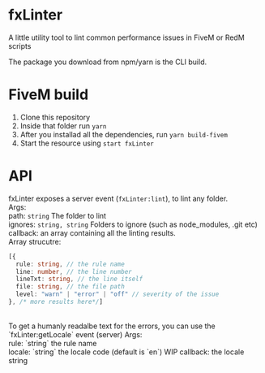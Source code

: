 # fxLinter

A little utility tool to lint common performance issues in FiveM or RedM scripts

The package you download from npm/yarn is the CLI build.

# FiveM build

1. Clone this repository
2. Inside that folder run `yarn` 
3. After you installad all the dependencies, run `yarn build-fivem` 
4. Start the resource using `start fxLinter`

# API

fxLinter exposes a server event (`fxLinter:lint`), to lint any folder.<br>
Args:<br>
path: `string` The folder to lint <br>
ignores: `string, string` Folders to ignore (such as node_modules, .git etc)<br>
callback: an array containing all the linting results.<br>
Array strucutre: <br>
```ts
[{
  rule: string, // the rule name
  line: number, // the line number
  lineTxt: string, // the line itself
  file: string, // the file path
  level: "warn" | "error" | "off" // severity of the issue
}, /* more results here*/]
```
<br>
To get a humanly readalbe text for the errors, you can use the `fxLinter:getLocale` event (server)
Args: <br>
rule: `string` the rule name <br>
locale: `string` the locale code (default is `en`) WIP
callback: the locale string 